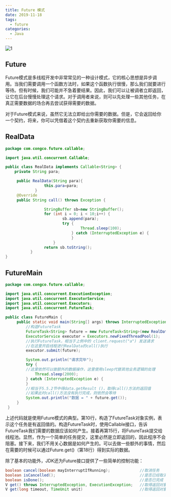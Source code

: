 ```yaml
---
title: Future 模式
date: 2019-11-18
tags:
  - future
categories:
  - Java
---
```


![1](https://w.wallhaven.cc/full/kw/wallhaven-kwdqem.jpg)

## Future

Future模式是多线程开发中非常常见的一种设计模式，它的核心思想是异步调用。当我们需要调用一个函数方法时，如果这个函数执行很慢，那么我们就要进行等待。但有时候，我们可能并不急着要结果。因此，我们可以让被调者立即返回，让它在后台慢慢处理这个请求。对于调用者来说，则可以先处理一些其他任务，在真正需要数据的场合再去尝试获得需要的数据。

对于Future模式来说，虽然它无法立即给出你需要的数据。但是，它会返回给你一个契约，将来，你可以凭借着这个契约去重新获取你需要的信息。

## RealData

```java
package com.congco.future.callable;

import java.util.concurrent.Callable;

public class RealData implements Callable<String> {
    private String para;

     public RealData(String para){
                 this.para=para;
             }
     @Override
     public String call() throws Exception {

                 StringBuffer sb=new StringBuffer();
                 for (int i = 0; i < 10;i++) {
                         sb.append(para);
                         try {
                                 Thread.sleep(100);
                             } catch (InterruptedException e) {
                             }
                     }
                 return sb.toString();
           }
}
```

## FutureMain

```java
package com.congco.future.callable;

import java.util.concurrent.ExecutionException;
import java.util.concurrent.ExecutorService;
import java.util.concurrent.Executors;
import java.util.concurrent.FutureTask;

public class FutureMain {
     public static void main(String[] args) throws InterruptedException, ExecutionException {
         //构造FutureTask
         FutureTask<String> future = new FutureTask<String>(new RealData("a"));
         ExecutorService executor = Executors.newFixedThreadPool(1);
         //执行FutureTask，相当于上例中的 client.request("a") 发送请求
         //在这里开启线程进行RealData的call()执行
         executor.submit(future);

         System.out.println("请求完毕");
         try {
         //这里依然可以做额外的数据操作，这里使用sleep代替其他业务逻辑的处理
             Thread.sleep(2000);
         } catch (InterruptedException e) {
         }
         //相当于5.5.2节中得data.getResult ()，取得call()方法的返回值
         //如果此时call()方法没有执行完成，则依然会等待
         System.out.println("数据 = " + future.get());
     }
 }
```

上述代码就是使用Future模式的典型。第10行，构造了FutureTask对象实例，表示这个任务是有返回值的。构造FutureTask时，使用Callable接口，告诉FutureTask我们需要的数据应该如何产生。接着再第15行，将FutureTask提交给线程池。显然，作为一个简单的任务提交，这里必然是立即返回的，因此程序不会阻塞。接下来，我们不用关心数据是如何产生的。可以去做一些额外的事情，然后在需要的时候可以通过Future.get()（第18行）得到实际的数据。

除了基本的功能外，JDK还为Future接口提供了一些简单的控制功能：

```java
boolean cancel(boolean mayInterruptIfRunning);             //取消任务
boolean isCancelled();                                     //是否已经取消
boolean isDone();                                          //是否已完成
V get() throws InterruptedException, ExecutionException;   //取得返回对象
V get(long timeout, TimeUnit unit)                         //取得返回对象，可以设置超时时间
```